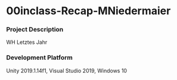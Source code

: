 # 00inclass-Recap-MNiedermaier
### Project Description
WH Letztes Jahr

### Development Platform
Unity 2019.1.14f1, Visual Studio 2019, Windows 10
